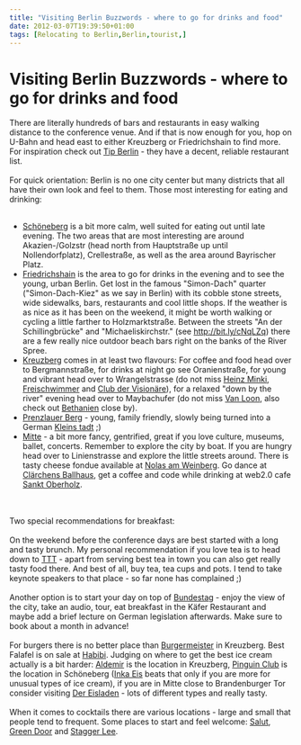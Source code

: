 ```yaml
---
title: "Visiting Berlin Buzzwords - where to go for drinks and food"
date: 2012-03-07T19:39:50+01:00
tags: [Relocating to Berlin,Berlin,tourist,]
---
```


# Visiting Berlin Buzzwords - where to go for drinks and food


There are literally hundreds of bars and restaurants in easy walking distance to the conference venue. And if that is 
now enough for you, hop on U-Bahn and head east to either Kreuzberg or Friedrichshain to find more. For inspiration 
check out <a href="http://www.tip-berlin.de/essen-und-trinken">Tip Berlin</a> - they have a decent, reliable restaurant 
list.<br><br>For quick orientation: Berlin is no one city center but many districts that all have their own look and 
feel to them. Those most interesting for eating and drinking:<br><ul><br><li><a 
href="http://g.co/maps/g48fd">Schöneberg</a> is a bit more calm, well suited for eating out until late evening. The two 
areas that are most interesting are around Akazien-/Golzstr (head north from Hauptstraße up until Nollendorfplatz), 
Crellestraße, as well as the area around Bayrischer Platz.<br><li><a href="http://g.co/maps/5gy7d">Friedrichshain</a> 
is the area to go for drinks in the evening and to see the young, urban Berlin. Get lost in the famous "Simon-Dach" 
quarter ("Simon-Dach-Kiez" as we say in Berlin) with its cobble stone streets, wide sidewalks, bars, restaurants and 
cool little shops. If the weather is as nice as it has been on the weekend, it might be worth walking or cycling a 
little farther to Holzmarktstraße. Between the streets "An der Schillingbrücke" and "Michaeliskirchstr." (see 
http://bit.ly/cNqLZq) there are a few really nice outdoor beach bars right on the banks of the River Spree.<br><li><a 
href="http://g.co/maps/93ppq">Kreuzberg</a> comes in at least two flavours: For coffee and food head over to 
Bergmannstraße, for drinks at night go see Oranienstraße, for young and vibrant head over to Wrangelstrasse (do not 
miss <a href="http://www.qype.co.uk/place/9667-Heinz-Minki-Berlin">Heinz Minki</a>, <a 
href="http://www.freischwimmer-berlin.de/">Freischwimmer</a> and <a href="http://clubdervisionaere.com/">Club der 
Visionäre</a>), for a relaxed "down by the river" evening head over to Maybachufer (do not miss <a 
href="http://www.vanloon.de/">Van Loon</a>, also check out <a 
href="http://www.bethanien.de/kb/index/trans/en/page/news">Bethanien</a> close by).<br><li><a 
href="http://g.co/maps/ap3g5">Prenzlauer Berg</a> - young, family friendly, slowly being turned into a German <a 
href="http://www.morgenpost.de/berlin-aktuell/article1881593/In-Prenzlauer-Berg-schliesst-der-naechste-Club.html">Kleins
tadt</a> ;)<br><li><a href="http://g.co/maps/uka3f">Mitte</a> - a bit more fancy, gentrified, great if you love 
culture, museums, ballet, concerts. Remember to explore the city by boat. If you are hungry head over to Linienstrasse 
and explore the little streets around. There is tasty cheese fondue available at <a href="http://www.nola.de/">Nolas am 
Weinberg</a>. Go dance at <a href="http://www.ballhaus.de/">Clärchens Ballhaus</a>, get a coffee and code while 
drinking at web2.0 cafe <a href="http://www.sanktoberholz.de/">Sankt Oberholz</a>.<br></ul><br><br>Two special 
recommendations for breakfast:<br><br>On the weekend before the conference days are best started with a long and tasty 
brunch. My personal recommendation if you love tea is to head down to <a href="http://www.teeteathe.de/">TTT</a> - 
apart from serving best tea in town you can also get really tasty food there. And best of all, buy tea, tea cups and 
pots. I tend to take keynote speakers to that place - so far none has complained ;)<br><br>Another option is to start 
your day on top of <a href="http://www.bundestag.de/htdocs_e/visits/kupp.html">Bundestag</a> - enjoy the view of the 
city, take an audio, tour, eat breakfast in the Käfer Restaurant and maybe add a brief lecture on German legislation 
afterwards. Make sure to book about a month in advance!<br><br>For burgers there is no better place than <a 
href="http://www.qype.co.uk/place/14918-Burgermeister-Berlin">Burgermeister</a> in Kreuzberg. Best Falafel is on sale 
at <a 
href="http://maps.google.com/maps/place?um=1&ie=UTF-8&q=habibi+berlin&fb=1&hq=habibi&hnear=0x47a84e373f035901:0x42120465
b5e3b70,Berlin,+Germany&cid=6055860776730423299">Habibi</a>. Judging on where to get the best ice cream actually is a 
bit harder: <a href="http://www.qype.com/place/11893-Aldemir-Eis-Berlin">Aldemir</a> is the location in Kreuzberg, <a 
href="http://www.tip-berlin.de/kultur-und-freizeit-stadtleben-und-leute/weltberuhmt-schoneberg-chaos">Pinguin Club</a> 
is the location in Schöneberg (<a href="http://www.qype.co.uk/place/12326-Inka-Eis-Berlin">Inka Eis</a> beats that only 
if you are more for unusual types of ice cream), if you are in Mitte close to Brandenburger Tor consider visiting <a 
href="http://www.der-eisladen.de/">Der Eisladen</a> - lots of different types and really tasty.<br><br>When it comes to 
cocktails there are various locations - large and small that people tend to frequent. Some places to start and feel 
welcome: <a href="http://www.salut-berlin.de/">Salut</a>, <a href="http://www.greendoor.de/">Green Door</a> and <a 
href="http://www.staggerlee.de/">Stagger Lee</a>.
